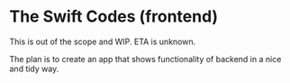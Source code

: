 # The Swift Codes (frontend)

This is out of the scope and WIP. ETA is unknown.

The plan is to create an app that shows functionality of backend in a nice and tidy way.